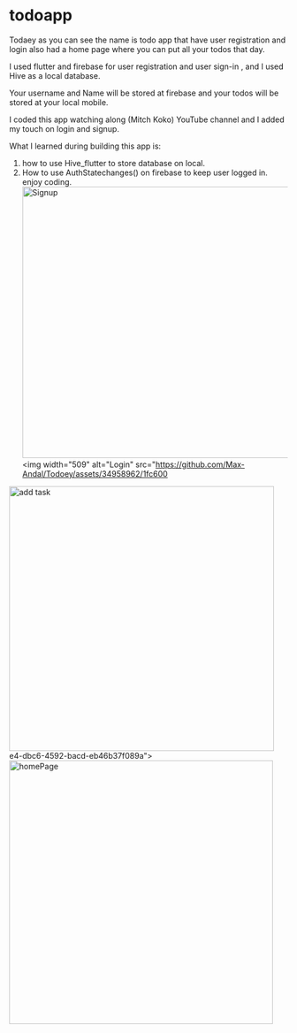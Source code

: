 # todoapp
Todaey as you can see the name is todo app that have user registration and login also had a home page where you can put all your todos that day.

I used flutter and firebase for user registration and user sign-in , and I used Hive as a local database.

Your username and Name will be stored at firebase and your todos will be stored at your local mobile.

I coded this app watching along (Mitch Koko) YouTube channel and I added my touch on login and signup.

What I learned during building this app is:
1.  how to use Hive_flutter to store database on local.
2. How to use AuthStatechanges() on firebase to keep user logged in.
	                      enjoy coding.
   <img width="491" alt="Signup" src="https://github.com/Max-Andal/Todoey/assets/34958962/dc2ca335-d77e-45e1-888d-265182c3804a"><img width="509" alt="Login" src="https://github.com/Max-Andal/Todoey/assets/34958962/1fc600
<img width="479" alt="add task" src="https://github.com/Max-Andal/Todoey/assets/34958962/f89398cc-9fe8-4ef1-bf01-4ec32c3c3b3f">
e4-dbc6-4592-bacd-eb46b37f089a"><img width="477" alt="homePage" src="https://github.com/Max-Andal/Todoey/assets/34958962/1ff068ed-0af4-4f9b-b91e-45377ff473ff">
